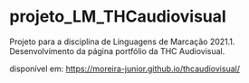 # projeto_LM_THCaudiovisual
Projeto para a disciplina de Linguagens de Marcação 2021.1.
Desenvolvimento da página portfólio da THC Audiovisual.

disponível em: https://moreira-junior.github.io/thcaudiovisual/
